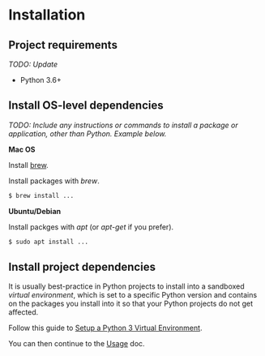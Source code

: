 # Installation


## Project requirements

_TODO: Update_

- Python 3.6+


## Install OS-level dependencies

_TODO: Include any instructions or commands to install a package or application, other than Python. Example below._

**Mac OS**

Install [brew](https://brew.sh/).

Install packages with _brew_.

```bash
$ brew install ...
```

**Ubuntu/Debian**

Install packges with _apt_ (or _apt-get_ if you prefer).

```bash
$ sudo apt install ...
```


## Install project dependencies

It is usually best-practice in Python projects to install into a sandboxed _virtual environment_, which is set to a specific Python version and contains on the packages you install into it so that your Python projects do not get affected.

Follow this guide to [Setup a Python 3 Virtual Environment](https://gist.github.com/MichaelCurrin/3a4d14ba1763b4d6a1884f56a01412b7). 

You can then continue to the [Usage](/docs/usage.md) doc.
